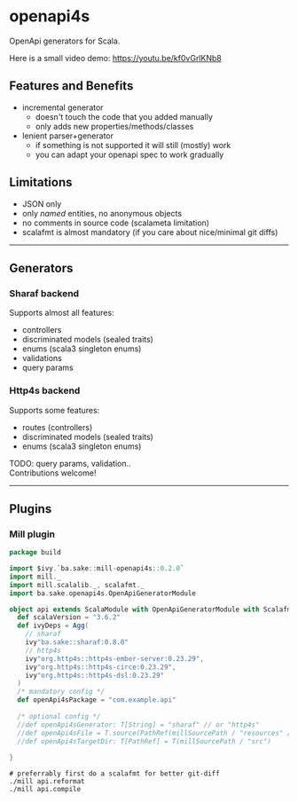 # openapi4s

OpenApi generators for Scala.

Here is a small video demo: https://youtu.be/kf0vGrlKNb8

## Features and Benefits
- incremental generator
  - doesn't touch the code that you added manually
  - only adds new properties/methods/classes
- lenient parser+generator
  - if something is not supported it will still (mostly) work
  - you can adapt your openapi spec to work gradually

## Limitations
- JSON only
- only *named* entities, no anonymous objects
- no comments in source code (scalameta limitation)
- scalafmt is almost mandatory (if you care about nice/minimal git diffs)

---

## Generators

### Sharaf backend
Supports almost all features:
- controllers
- discriminated models (sealed traits)
- enums (scala3 singleton enums)
- validations
- query params

### Http4s backend
Supports some features:
- routes (controllers)
- discriminated models (sealed traits)
- enums (scala3 singleton enums)

TODO: query params, validation..  
Contributions welcome!

---

## Plugins

### Mill plugin

```scala
package build

import $ivy.`ba.sake::mill-openapi4s::0.2.0`
import mill._
import mill.scalalib._, scalafmt._
import ba.sake.openapi4s.OpenApiGeneratorModule

object api extends ScalaModule with OpenApiGeneratorModule with ScalafmtModule {
  def scalaVersion = "3.6.2"
  def ivyDeps = Agg(
    // sharaf
    ivy"ba.sake::sharaf:0.8.0"
    // http4s
    ivy"org.http4s::http4s-ember-server:0.23.29",
    ivy"org.http4s::http4s-circe:0.23.29",
    ivy"org.http4s::http4s-dsl:0.23.29"
  )
  /* mandatory config */
  def openApi4sPackage = "com.example.api"
  
  /* optional config */
  //def openApi4sGenerator: T[String] = "sharaf" // or "http4s"
  //def openApi4sFile = T.source(PathRef(millSourcePath / "resources" / "openapi.json"))
  //def openApi4sTargetDir: T[PathRef] = T(millSourcePath / "src")
  
}
```

```shell
# preferrably first do a scalafmt for better git-diff
./mill api.reformat
./mill api.compile
```


